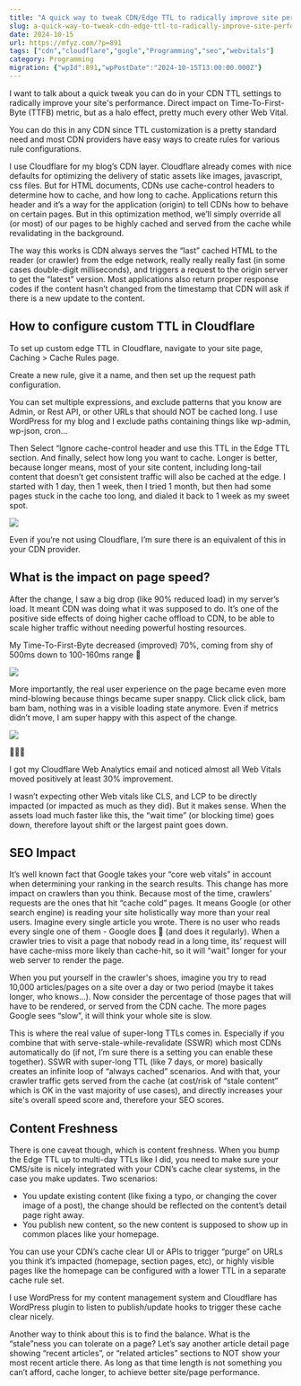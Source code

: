 ```yaml
---
title: "A quick way to tweak CDN/Edge TTL to radically improve site performance (and SEO)"
slug: a-quick-way-to-tweak-cdn-edge-ttl-to-radically-improve-site-performance-and-seo
date: 2024-10-15
url: https://mfyz.com/?p=891
tags: ["cdn","cloudflare","gogle","Programming","seo","webvitals"]
category: Programming
migration: {"wpId":891,"wpPostDate":"2024-10-15T13:00:00.000Z"}
---
```


I want to talk about a quick tweak you can do in your CDN TTL settings to radically improve your site's performance. Direct impact on Time-To-First-Byte (TTFB) metric, but as a halo effect, pretty much every other Web Vital.

You can do this in any CDN since TTL customization is a pretty standard need and most CDN providers have easy ways to create rules for various rule configurations.

I use Cloudflare for my blog’s CDN layer. Cloudflare already comes with nice defaults for optimizing the delivery of static assets like images, javascript, css files. But for HTML documents, CDNs use cache-control headers to determine how to cache, and how long to cache. Applications return this header and it’s a way for the application (origin) to tell CDNs how to behave on certain pages. But in this optimization method, we’ll simply override all (or most) of our pages to be highly cached and served from the cache while revalidating in the background.

The way this works is CDN always serves the “last” cached HTML to the reader (or crawler) from the edge network, really really really fast (in some cases double-digit milliseconds), and triggers a request to the origin server to get the “latest” version. Most applications also return proper response codes if the content hasn’t changed from the timestamp that CDN will ask if there is a new update to the content.

## How to configure custom TTL in Cloudflare

To set up custom edge TTL in Cloudflare, navigate to your site page, Caching > Cache Rules page.

Create a new rule, give it a name, and then set up the request path configuration.

You can set multiple expressions, and exclude patterns that you know are Admin, or Rest API, or other URLs that should NOT be cached long. I use WordPress for my blog and I exclude paths containing things like wp-admin, wp-json, cron…

Then Select “Ignore cache-control header and use this TTL in the Edge TTL section. And finally, select how long you want to cache. Longer is better, because longer means, most of your site content, including long-tail content that doesn’t get consistent traffic will also be cached at the edge. I started with 1 day, then 1 week, then I tried 1 month, but then had some pages stuck in the cache too long, and dialed it back to 1 week as my sweet spot.

![](/images/archive/en/2024/09/Screenshot-2024-09-28-15.06.24.jpg)

Even if you’re not using Cloudflare, I’m sure there is an equivalent of this in your CDN provider.

## What is the impact on page speed?

After the change, I saw a big drop (like 90% reduced load) in my server’s load. It meant CDN was doing what it was supposed to do. It’s one of the positive side effects of doing higher cache offload to CDN, to be able to scale higher traffic without needing powerful hosting resources.

My Time-To-First-Byte decreased (improved) 70%, coming from shy of 500ms down to 100-160ms range 🤯

![](/images/archive/en/2024/09/Screenshot-2024-09-28-15.18.20.jpg)

More importantly, the real user experience on the page became even more mind-blowing because things became super snappy. Click click click, bam bam bam, nothing was in a visible loading state anymore. Even if metrics didn’t move, I am super happy with this aspect of the change.

![](/images/archive/en/2024/09/Screenshot2024-09-2815.21.47-ezgif.com-resize.gif)

🤯🤯🤩

I got my Cloudflare Web Analytics email and noticed almost all Web Vitals moved positively at least 30% improvement.

I wasn’t expecting other Web vitals like CLS, and LCP to be directly impacted (or impacted as much as they did). But it makes sense. When the assets load much faster like this, the “wait time” (or blocking time) goes down, therefore layout shift or the largest paint goes down.

## SEO Impact

It’s well known fact that Google takes your “core web vitals” in account when determining your ranking in the search results. This change has more impact on crawlers than you think. Because most of the time, crawlers’ requests are the ones that hit “cache cold” pages. It means Google (or other search engine) is reading your site holistically way more than your real users. Imagine every single article you wrote. There is no user who reads every single one of them - Google does 🙂 (and does it regularly). When a crawler tries to visit a page that nobody read in a long time, its’ request will have cache-miss more likely than cache-hit, so it will “wait” longer for your web server to render the page.

When you put yourself in the crawler's shoes, imagine you try to read 10,000 articles/pages on a site over a day or two period (maybe it takes longer, who knows…). Now consider the percentage of those pages that will have to be rendered, or served from the CDN cache. The more pages Google sees “slow”, it will think your whole site is slow.

This is where the real value of super-long TTLs comes in. Especially if you combine that with serve-stale-while-revalidate (SSWR) which most CDNs automatically do (if not, I’m sure there is a setting you can enable these together). SSWR with super-long TTL (like 7 days, or more) basically creates an infinite loop of “always cached” scenarios. And with that, your crawler traffic gets served from the cache (at cost/risk of “stale content” which is OK in the vast majority of use cases), and directly increases your site's overall speed score and, therefore your SEO scores.

## Content Freshness

There is one caveat though, which is content freshness. When you bump the Edge TTL up to multi-day TTLs like I did, you need to make sure your CMS/site is nicely integrated with your CDN’s cache clear systems, in the case you make updates. Two scenarios:

*   You update existing content (like fixing a typo, or changing the cover image of a post), the change should be reflected on the content’s detail page right away.
*   You publish new content, so the new content is supposed to show up in common places like your homepage.

You can use your CDN’s cache clear UI or APIs to trigger “purge” on URLs you think it’s impacted (homepage, section pages, etc), or highly visible pages like the homepage can be configured with a lower TTL in a separate cache rule set.

I use WordPress for my content management system and Cloudflare has WordPress plugin to listen to publish/update hooks to trigger these cache clear nicely.

Another way to think about this is to find the balance. What is the “stale”ness you can tolerate on a page? Let’s say another article detail page showing “recent articles”, or “related articles” sections to NOT show your most recent article there. As long as that time length is not something you can’t afford, cache longer, to achieve better site/page performance.